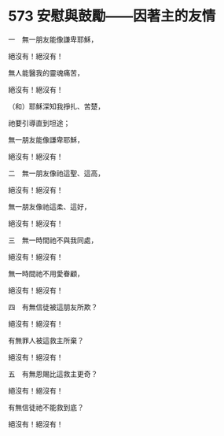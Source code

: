 # 573 安慰與鼓勵——因著主的友情

一　無一朋友能像謙卑耶穌，

絕沒有！絕沒有！

無人能醫我的靈魂痛苦，

絕沒有！絕沒有！

（和）耶穌深知我掙扎、苦楚，

祂要引導直到坦途；

無一朋友能像謙卑耶穌，

絕沒有！絕沒有！

二　無一朋友像祂這聖、這高，

絕沒有！絕沒有！

無一朋友像祂這柔、這好，

絕沒有！絕沒有！

三　無一時間祂不與我同處，

絕沒有！絕沒有！

無一時間祂不用愛眷顧，

絕沒有！絕沒有！

四　有無信徒被這朋友所欺？

絕沒有！絕沒有！

有無罪人被這救主所棄？

絕沒有！絕沒有！

五　有無恩賜比這救主更奇？

絕沒有！絕沒有！

有無信徒祂不能救到底？

絕沒有！絕沒有！

